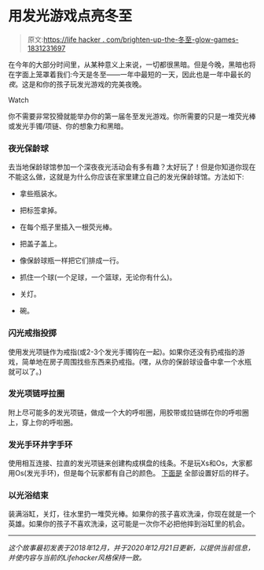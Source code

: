 # 用发光游戏点亮冬至

> 原文:[https://life hacker . com/brighten-up-the-冬至-glow-games-1831231697](https://lifehacker.com/brighten-up-the-winter-solstice-with-glow-games-1831231697)

在今年的大部分时间里，从某种意义上来说，一切都很黑暗。但是今晚，黑暗也将在字面上笼罩着我们:今天是冬至——一年中最短的一天，因此也是一年中最长的*夜*。这是和你的孩子玩发光游戏的完美夜晚。

Watch

你不需要非常狡猾就能举办你的第一届冬至发光游戏。你所需要的只是一堆荧光棒或发光手镯/项链、你的想象力和黑暗。

### **夜光保龄球**

去当地保龄球馆参加一个深夜夜光活动会有多有趣？太好玩了！但是你知道你现在不能这么做，这就是为什么你应该在家里建立自己的发光保龄球馆。方法如下:

*   拿些瓶装水。
*   把标签拿掉。

*   在每个瓶子里插入一根荧光棒。
*   把盖子盖上。
*   像保龄球瓶一样把它们排成一行。
*   抓住一个球(一个足球，一个篮球，无论你有什么)。
*   关灯。
*   碗。

### **闪光戒指投掷**

使用发光项链作为戒指(或2-3个发光手镯钩在一起)。如果你还没有扔戒指的游戏，简单地在房子周围找些东西来扔戒指。(嘿，从你的保龄球设备中拿一个水瓶就可以了。)

### **发光项链呼拉圈**

附上尽可能多的发光项链，做成一个大的呼啦圈，用胶带或拉链绑在你的呼啦圈上，穿上你的呼啦圈。

### **发光手环井字手环**

使用相互连接、拉直的发光项链来创建构成棋盘的线条。不是玩Xs和Os，大家都用Os(发光手环)，但是每个玩家都有自己的颜色。 [下面是](https://www.makeandtakes.com/glow-stick-tic-tac-toe) 全部设置好后的样子。

### **以光浴结束**

装满浴缸，关灯，往水里扔一堆荧光棒。如果你的孩子喜欢洗澡，你现在就是一个英雄。如果你的孩子不喜欢洗澡，这可能是一次你不必把他摔到浴缸里的机会。

* * *

*这个故事最初发表于2018年12月，并于2020年12月21日更新，以提供当前信息，并使内容与当前的Lifehacker风格保持一致。*